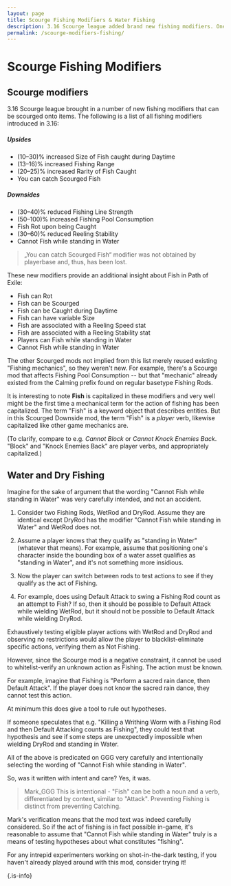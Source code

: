 ```yaml
---
layout: page
title: Scourge Fishing Modifiers & Water Fishing
description: 3.16 Scourge league added brand new fishing modifiers. One of these interesting mods is "Cannot Fish while standing in Water"
permalink: /scourge-modifiers-fishing/
---
```



# Scourge Fishing Modifiers
## Scourge modifiers
3.16 Scourge league brought in a number of new fishing modifiers that can be scourged onto items. The following is a list of all fishing modifiers introduced in 3.16:

##### Upsides
-    (10–30)% increased Size of Fish caught during Daytime
-    (13–16)% increased Fishing Range
-    (20–25)% increased Rarity of Fish Caught
-    You can catch Scourged Fish

##### Downsides
-    (30–40)% reduced Fishing Line Strength
-    (50–100)% increased Fishing Pool Consumption
-    Fish Rot upon being Caught
-    (30–60)% reduced Reeling Stability
-    Cannot Fish while standing in Water


> „You can catch Scourged Fish“ modifier was not obtained by playerbase and, thus, has been lost.





These new modifiers provide an additional insight about Fish in Path of Exile:

- Fish can Rot
- Fish can be Scourged
- Fish can be Caught during Daytime
- Fish can have variable Size
- Fish are associated with a Reeling Speed stat
- Fish are associated with a Reeling Stability stat
- Players can Fish while standing in Water
- Cannot Fish while standing in Water

The other Scourged mods not implied from this list merely reused existing "Fishing mechanics", so they weren't new. For example, there's a Scourge mod that affects Fishing Pool Consumption -- but that "mechanic" already existed from the Calming prefix found on regular basetype Fishing Rods.

It is interesting to note **Fish** is capitalized in these modifiers and very well might be the first time a mechanical term for the action of fishing has been capitalized. The term "Fish" is a keyword object that describes entities. But in this Scourged Downside mod, the term "Fish" is a *player* verb, likewise capitalized like other game mechanics are.

(To clarify, compare to e.g. *Cannot Block* or *Cannot Knock Enemies Back*. "Block" and "Knock Enemies Back" are player verbs, and appropriately capitalized.)

## Water and Dry Fishing

Imagine for the sake of argument that the wording "Cannot Fish while standing in Water" was very carefully intended, and not an accident.

1. Consider two Fishing Rods, WetRod and DryRod. Assume they are identical except DryRod has the modifier "Cannot Fish while standing in Water" and WetRod does not.

2. Assume a player knows that they qualify as "standing in Water" (whatever that means). For example, assume that positioning one's character inside the bounding box of a water asset qualifies as "standing in Water", and it's not something more insidious.

3. Now the player can switch between rods to test actions to see if they qualify as the act of Fishing.
4. For example, does using Default Attack to swing a Fishing Rod count as an attempt to Fish? If so, then it should be possible to Default Attack while wielding WetRod, but it should not be possible to Default Attack while wielding DryRod.

Exhaustively testing eligible player actions with WetRod and DryRod and observing no restrictions would allow the player to blacklist-eliminate specific actions, verifying them as Not Fishing.

However, since the Scourge mod is a negative constraint, it cannot be used to whitelist-verify an unknown action as Fishing. The action must be known.

For example, imagine that Fishing is "Perform a sacred rain dance, then Default Attack". If the player does not know the sacred rain dance, they cannot test this action.

At minimum this does give a tool to rule out hypotheses. 

If someone speculates that e.g. "Killing a Writhing Worm with a Fishing Rod and then Default Attacking counts as Fishing", they could test that hypothesis and see if some steps are unexpectedly impossible when wielding DryRod and standing in Water.

All of the above is predicated on GGG very carefully and intentionally selecting the wording of "Cannot Fish while standing in Water".

So, was it written with intent and care? Yes, it was.

> Mark_GGG
> This is intentional - "Fish" can be both a noun and a verb, differentiated by context, similar to "Attack". Preventing Fishing is distinct from preventing Catching.

Mark's verification means that the mod text was indeed carefully considered. So if the act of fishing is in fact possible in-game, it's reasonable to assume that "Cannot Fish while standing in Water" truly is a means of testing hypotheses about what constitutes "fishing".

For any intrepid experimenters working on shot-in-the-dark testing, if you haven't already played around with this mod, consider trying it!

{.is-info}

